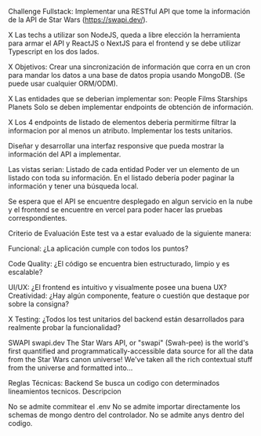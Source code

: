 Challenge Fullstack: Implementar una RESTful API que tome la información de la API de Star Wars (https://swapi.dev/).

X Las techs a utilizar son NodeJS, queda a libre elección la herramienta para armar el API y ReactJS o NextJS para el frontend y se debe utilizar Typescript en los dos lados.

X Objetivos: Crear una sincronización de información que corra en un cron para mandar los datos a una base de datos propia usando MongoDB. (Se puede usar cualquier ORM/ODM).

X Las entidades que se deberian implementar son: People Films Starships Planets Solo se deben implementar endpoints de obtención de información.

X Los 4 endpoints de listado de elementos deberia permitirme filtrar la informacion por al menos un atributo. Implementar los tests unitarios.

Diseñar y desarrollar una interfaz responsive que pueda mostrar la información del API a implementar.

Las vistas serian: Listado de cada entidad
Poder ver un elemento de un listado con toda su información.
En el listado debería poder paginar la información y tener una búsqueda local.

Se espera que el API se encuentre desplegado en algun servicio en la nube y el frontend se encuentre en vercel para poder hacer las pruebas correspondientes.

Criterio de Evaluación Este test va a estar evaluado de la siguiente manera:

Funcional: ¿La aplicación cumple con todos los puntos?

Code Quality: ¿El código se encuentra bien estructurado, limpio y es escalable?

UI/UX: ¿El frontend es intuitivo y visualmente posee una buena UX?
Creatividad: ¿Hay algún componente, feature o cuestión que destaque por sobre la consigna?

X Testing: ¿Todos los test unitarios del backend están desarrollados para realmente probar la funcionalidad?

SWAPI swapi.dev The Star Wars API, or "swapi" (Swah-pee) is the world's first quantified and programmatically-accessible data source for all the data from the Star Wars canon universe! We've taken all the rich contextual stuff from the universe and formatted into...

Reglas Técnicas: Backend
Se busca un codigo con determinados lineamientos tecnicos.
Descripcion

No se admite commitear el .env
No se admite importar directamente los schemas de mongo dentro del controlador.
No se admite anys dentro del codigo.
